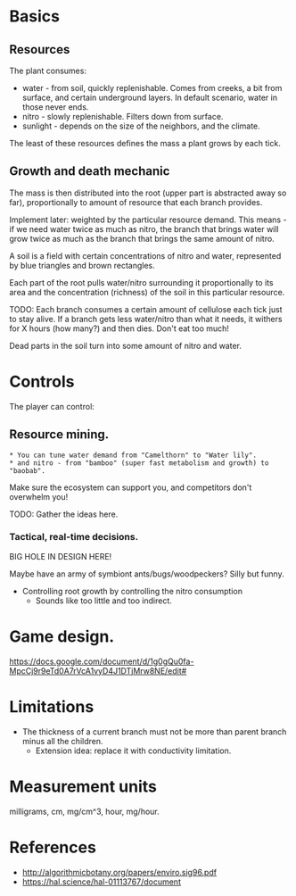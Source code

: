 
# Basics

## Resources

The plant consumes:
* water - from soil, quickly replenishable. Comes from creeks, 
  a bit from surface, and certain underground layers. In default scenario, 
  water in those never ends.
* nitro - slowly replenishable. Filters down from surface.
* sunlight - depends on the size of the neighbors, and the climate.

The least of these resources defines the mass a plant grows by each tick.

## Growth and death mechanic

The mass is then distributed into the root (upper part is abstracted away so far),
proportionally to amount of resource that each branch provides.

Implement later: weighted by the particular resource demand. This means - if 
we need water twice as much as nitro, the branch that brings water will grow
twice as much as the branch that brings the same amount of nitro.

A soil is a field with certain concentrations of nitro and water, represented 
by blue triangles and brown rectangles.

Each part of the root pulls water/nitro surrounding it proportionally to its area and 
the concentration (richness) of the soil in this particular resource.

TODO: Each branch consumes a certain amount of cellulose each tick just to 
stay alive. If a branch gets less water/nitro than what it needs, it 
withers for X hours (how many?) and then dies. Don't eat too much!

Dead parts in the soil turn into some amount of nitro and water.

# Controls

The player can control:

## Resource mining. 
    * You can tune water demand from "Camelthorn" to "Water lily".
    * and nitro - from "bamboo" (super fast metabolism and growth) to "baobab".

Make sure the ecosystem can support you, and competitors don't overwhelm you!

TODO: Gather the ideas here.

### Tactical, real-time decisions.

BIG HOLE IN DESIGN HERE!

Maybe have an army of symbiont ants/bugs/woodpeckers? Silly but funny.

- Controlling root growth by controlling the nitro consumption
    * Sounds like too little and too indirect.


# Game design.

https://docs.google.com/document/d/1g0gQu0fa-MpcCj9r9eTd0A7rVcA1vyD4J1DTjMrw8NE/edit#

# Limitations
* The thickness of a current branch must not be more than parent branch minus all the children.
    - Extension idea: replace it with conductivity limitation.

# Measurement units
milligrams, cm, mg/cm^3, hour, mg/hour.


# References
* http://algorithmicbotany.org/papers/enviro.sig96.pdf
* https://hal.science/hal-01113767/document

